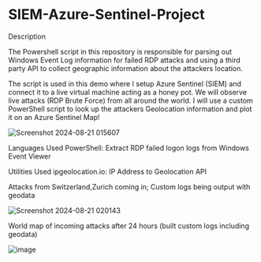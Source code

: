 # SIEM-Azure-Sentinel-Project

Description

The Powershell script in this repository is responsible for parsing out Windows Event Log information for failed RDP attacks and using a third party API to collect geographic information about the attackers location.

The script is used in this demo where I setup Azure Sentinel (SIEM) and connect it to a live virtual machine acting as a honey pot. We will observe live attacks (RDP Brute Force) from all around the world. I will use a custom PowerShell script to look up the attackers Geolocation information and plot it on an Azure Sentinel Map!

![Screenshot 2024-08-21 015607](https://github.com/user-attachments/assets/5cd9a744-5695-437a-a738-607e188d5270)

Languages Used
PowerShell: Extract RDP failed logon logs from Windows Event Viewer

Utilities Used
ipgeolocation.io: IP Address to Geolocation API

Attacks from Switzerland,Zurich coming in; Custom logs being output with geodata

![Screenshot 2024-08-21 020143](https://github.com/user-attachments/assets/2a29c44e-7874-4443-9bad-bfbfbd7d5928)

World map of incoming attacks after 24 hours (built custom logs including geodata)

![image](https://github.com/user-attachments/assets/1907fa6c-3fb7-46e7-b22c-52bcba4d210f)


